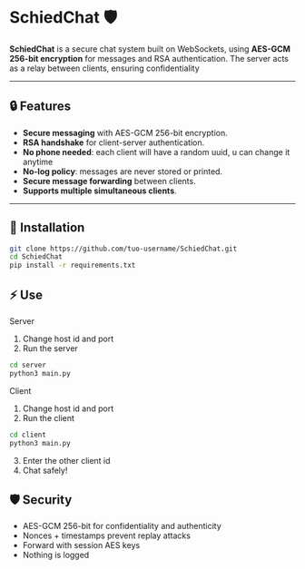 # SchiedChat 🛡️

**SchiedChat** is a secure chat system built on WebSockets, using **AES-GCM 256-bit encryption** for messages and RSA authentication. The server acts as a relay between clients, ensuring confidentiality  

---

## 🔒 Features

- **Secure messaging** with AES-GCM 256-bit encryption.  
- **RSA handshake** for client-server authentication.  
- **No phone needed**: each client will have a random uuid, u can change it anytime
- **No-log policy**: messages are never stored or printed.  
- **Secure message forwarding** between clients.  
- **Supports multiple simultaneous clients**.  

---

## 🚀 Installation
```bash
git clone https://github.com/tuo-username/SchiedChat.git
cd SchiedChat
pip install -r requirements.txt
```

## ⚡ Use
Server
1. Change host id and port
2. Run the server
```bash
cd server 
python3 main.py
```

Client
1. Change host id and port
2. Run the client
```bash
cd client 
python3 main.py
```
3. Enter the other client id
4. Chat safely!

## 🛡️ Security
- AES-GCM 256-bit for confidentiality and authenticity
- Nonces + timestamps prevent replay attacks
- Forward with session AES keys
- Nothing is logged
